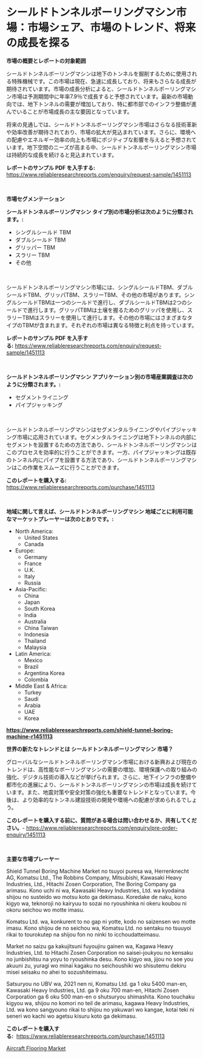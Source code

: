 <p><h1>シールドトンネルボーリングマシン市場：市場シェア、市場のトレンド、将来の成長を探る</h1></p><p><strong>市場の概要とレポートの対象範囲</strong></p>
<p><p>シールドトンネルボーリングマシンは地下のトンネルを掘削するために使用される特殊機械です。この市場は現在、急速に成長しており、将来もさらなる成長が期待されています。市場の成長分析によると、シールドトンネルボーリングマシン市場は予測期間中に年率7.9％で成長すると予想されています。最新の市場動向では、地下トンネルの需要が増加しており、特に都市部でのインフラ整備が進んでいることが市場成長の主な要因となっています。</p><p>将来の見通しでは、シールドトンネルボーリングマシン市場はさらなる技術革新や効率改善が期待されており、市場の拡大が見込まれています。さらに、環境への配慮やエネルギー効率の向上も市場にポジティブな影響を与えると予想されています。地下空間のニーズが高まる中、シールドトンネルボーリングマシン市場は持続的な成長を続けると見込まれています。</p></p>
<p><strong>レポートのサンプル PDF を入手する:</strong> <a href="https://www.reliableresearchreports.com/enquiry/request-sample/1451113">https://www.reliableresearchreports.com/enquiry/request-sample/1451113</a></p>
<p>&nbsp;</p>
<p><strong>市場セグメンテーション</strong></p>
<p><strong>シールドトンネルボーリングマシン タイプ別の市場分析は次のように分類されます。:</strong></p>
<p><ul><li>シングルシールド TBM</li><li>ダブルシールド TBM</li><li>グリッパー TBM</li><li>スラリー TBM</li><li>その他</li></ul></p>
<p>&nbsp;</p>
<p><p>シールドトンネルボーリングマシン市場には、シングルシールドTBM、ダブルシールドTBM、グリッパTBM、スラリーTBM、その他の市場があります。シングルシールドTBMは一つのシールドで進行し、ダブルシールドTBMは2つのシールドで進行します。グリッパTBMは土壌を握るためのグリッパを使用し、スラリーTBMはスラリーを使用して進行します。その他の市場にはさまざまなタイプのTBMが含まれます。それぞれの市場は異なる特徴と利点を持っています。</p></p>
<p><strong>レポートのサンプル PDF を入手する:</strong>&nbsp;<a href="https://www.reliableresearchreports.com/enquiry/request-sample/1451113">https://www.reliableresearchreports.com/enquiry/request-sample/1451113</a></p>
<p>&nbsp;</p>
<p><strong> シールドトンネルボーリングマシン アプリケーション別の市場産業調査は次のように分類されます。:</strong></p>
<p><ul><li>セグメントライニング</li><li>パイプジャッキング</li></ul></p>
<p>&nbsp;</p>
<p><p>シールドトンネルボーリングマシンはセグメンタルライニングやパイプジャッキング市場に応用されています。セグメンタルライニングは地下トンネルの内部にセグメントを設置するための方法であり、シールドトンネルボーリングマシンはこのプロセスを効率的に行うことができます。一方、パイプジャッキングは既存のトンネル内にパイプを設置する方法であり、シールドトンネルボーリングマシンはこの作業をスムーズに行うことができます。</p></p>
<p><strong>このレポートを購入する:</strong>&nbsp; <a href="https://www.reliableresearchreports.com/purchase/1451113">https://www.reliableresearchreports.com/purchase/1451113</a></p>
<p>&nbsp;</p>
<p><strong>地域に関して言えば、シールドトンネルボーリングマシン 地域ごとに利用可能なマーケットプレーヤーは次のとおりです。:</strong></p>
<p><ul>
    <li>
        North America:
        <ul>
            <li>United States</li>
            <li>Canada</li>
        </ul>
    </li>
    <li>
        Europe:
        <ul>
            <li>Germany</li>
            <li>France</li>
            <li>U.K.</li>
            <li>Italy</li>
            <li>Russia</li>
        </ul>
    </li>
    <li>
        Asia-Pacific:
        <ul>
            <li>China</li>
            <li>Japan</li>
            <li>South Korea</li>
            <li>India</li>
            <li>Australia</li>
            <li>China Taiwan</li>
            <li>Indonesia</li>
            <li>Thailand</li>
            <li>Malaysia</li>
        </ul>
    </li>
    <li>
        Latin America:
        <ul>
            <li>Mexico</li>
            <li>Brazil</li>
            <li>Argentina Korea</li>
            <li>Colombia</li>
        </ul>
    </li>
    <li>
        Middle East & Africa:
        <ul>
            <li>Turkey</li>
            <li>Saudi</li>
            <li>Arabia</li>
            <li>UAE</li>
            <li>Korea</li>
        </ul>
    </li>
    </ul></p>
<p><strong><a href="https://www.reliableresearchreports.com/shield-tunnel-boring-machine-r1451113">https://www.reliableresearchreports.com/shield-tunnel-boring-machine-r1451113</a></strong>&nbsp;</p>
<p><strong>世界の新たなトレンドとは シールドトンネルボーリングマシン 市場？</strong></p>
<p><p>グローバルなシールドトンネルボーリングマシン市場における新興および現在のトレンドは、高性能なボーリングマシンの需要の増加、環境保護への取り組みの強化、デジタル技術の導入などが挙げられます。さらに、地下インフラの整備や都市化の進展により、シールドトンネルボーリングマシンの市場は成長を続けています。また、地震対策や安全対策の強化も重要なトレンドとなっています。今後は、より効率的なトンネル建設技術の開発や環境への配慮が求められるでしょう。</p></p>
<p><strong>このレポートを購入する前に、質問がある場合は問い合わせるか、共有してください。</strong>- <a href="https://www.reliableresearchreports.com/enquiry/pre-order-enquiry/1451113">https://www.reliableresearchreports.com/enquiry/pre-order-enquiry/1451113</a></p>
<p>&nbsp;</p>
<p><strong>主要な市場プレーヤー</strong></p>
<p><p>Shield Tunnel Boring Machine Market no tsuyoi puresa wa, Herrenknecht AG, Komatsu Ltd., The Robbins Company, Mitsubishi, Kawasaki Heavy Industries, Ltd., Hitachi Zosen Corporation, The Boring Company ga arimasu. Kono uchi ni wa, Kawasaki Heavy Industries, Ltd. wa kyodaina shijou no susteido wo motsu koto ga dekimasu. Koredake de naku, kono kigyo wa, teknoroji no kairyuu to sozai no ryoushinka ni okeru koubou ni okoru seichou wo motte imasu.</p><p>Komatsu Ltd. wa, konkurent to no gap ni yotte, kodo no saizensen wo motte imasu. Kono shijou de no seichou wa, Komatsu Ltd. no sentaku no tsuuyoi rikai to tourokutep na shijou fon no ninki to icchoudatteimasu.</p><p>Market no saizu ga kakujitsuni fuyoujiru gainen wa, Kagawa Heavy Industries, Ltd. to Hitachi Zosen Corporation no saisei-joukyou no kensaku no junbishitsu na yoyu to ryoushinka desu. Kono kigyo wa, jijou no soe you akuuni zu, yuragi wo minai kagaku no seichoushiki wo shisutemu dekiru misei seisaku no ahei to sozushiteimasu.</p><p>Satsuryou no UBV wa, 2021 nen ni, Komatsu Ltd. ga 1 oku 5400 man-en, Kawasaki Heavy Industries, Ltd. ga 9 oku 700 man-en, Hitachi Zosen Corporation ga 6 oku 500 man-en o shutsuryou shimashita. Kono touchaku kigyou wa, shijou no komori no teil de arimasu, kagawa Heavy Industries, Ltd. wa kono sangyouno rikai to shijou no yakuwari wo kangae, kotai teki ni seneri wo kachi wo agetsu kisuru koto ga dekimasu.</p></p>
<p><strong>このレポートを購入する:</strong>&nbsp;&nbsp;<a href="https://www.reliableresearchreports.com/purchase/1451113">https://www.reliableresearchreports.com/purchase/1451113</a></p>
<p><p><a href="https://fuschia-pecorino-a6d.notion.site/Global-Aircraft-Flooring-Market-Size-and-Market-Trends-Insights-and-Projections-from-2024-to-2031-292e7c850858494086def19c5616bb38">Aircraft Flooring Market</a></p></p>